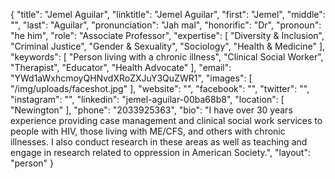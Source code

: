 {
  "title": "Jemel Aguilar",
  "linktitle": "Jemel Aguilar",
  "first": "Jemel",
  "middle": "",
  "last": "Aguilar",
  "pronunciation": "Jah mal",
  "honorific": "Dr",
  "pronoun": "he him",
  "role": "Associate Professor",
  "expertise": [
    "Diversity & Inclusion",
    "Criminal Justice",
    "Gender & Sexuality",
    "Sociology",
    "Health & Medicine"
  ],
  "keywords": [
    "Person living with a chronic illness",
    "Clinical Social Worker",
    "Therapist",
    "Educator",
    "Health Advocate"
  ],
  "email": "YWd1aWxhcmoyQHNvdXRoZXJuY3QuZWR1",
  "images": [
    "/img/uploads/faceshot.jpg"
  ],
  "website": "",
  "facebook": "",
  "twitter": "",
  "instagram": "",
  "linkedin": "jemel-aguilar-00ba68b8",
  "location": [
    "Newington"
  ],
  "phone": "2033925363",
  "bio": "I have over 30 years experience providing case management and clinical social work services to people with HIV, those living with ME/CFS, and others with chronic illnesses. I also conduct research in these areas as well as teaching and engage in research related to oppression in American Society.",
  "layout": "person"
}
